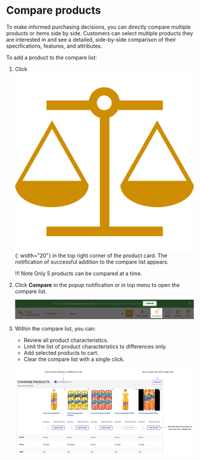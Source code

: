 # Compare products

To make informed purchasing decisions, you can directly compare multiple products or items side by side. Customers can select multiple products they are interested in and see a detailed, side-by-side comparison of their specifications, features, and attributes. 

To add a product to the compare list:

1. Click ![balances](../media/balances.png){: width="20"} in the top right corner of the product card. The notification of successful addition to the compare list appears.

    !!! Note
        Only 5 products can be compared at a time.

1. Click **Compare** in the popup notification or in top menu to open the compare list.

    ![compare](../media/compare-button.png)

1. Within the compare list, you can:
    * Review all product characteristics.
    * Limit the list of product characteristics to differences only.
    * Add selected products to cart.
    * Clear the compare list with a single click.

    ![compare list](../media/compare-list.png)

 
